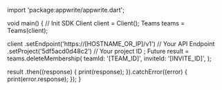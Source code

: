 import 'package:appwrite/appwrite.dart';

void main() { // Init SDK
  Client client = Client();
  Teams teams = Teams(client);

  client
    .setEndpoint('https://[HOSTNAME_OR_IP]/v1') // Your API Endpoint
    .setProject('5df5acd0d48c2') // Your project ID
  ;
  Future result = teams.deleteMembership(
    teamId: '[TEAM_ID]',
    inviteId: '[INVITE_ID]',
  );

  result
    .then((response) {
      print(response);
    }).catchError((error) {
      print(error.response);
  });
}
